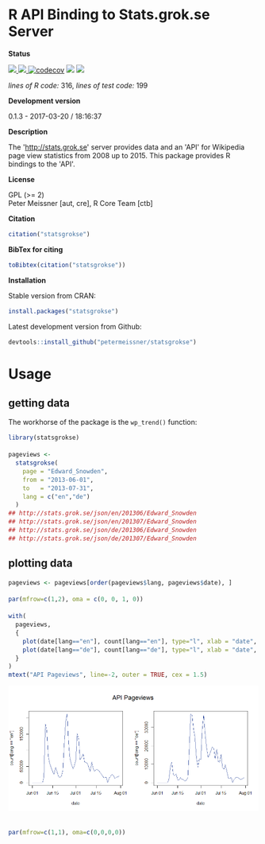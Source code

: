 
<!-- README.md is generated from README.Rmd. Please edit that file -->
R API Binding to Stats.grok.se Server
=====================================

**Status**

<a href="https://travis-ci.org/petermeissner/statsgrokse"> <img src="https://api.travis-ci.org/petermeissner/statsgrokse.svg?branch=master"> <a/> <a href="https://cran.r-project.org/package=statsgrokse"> <img src="http://www.r-pkg.org/badges/version/statsgrokse"> </a> [![codecov](https://codecov.io/gh/petermeissner/statsgrokse/branch/master/graph/badge.svg)](https://codecov.io/gh/petermeissner/statsgrokse/tree/master/R) <img src="http://cranlogs.r-pkg.org/badges/grand-total/statsgrokse"> <img src="http://cranlogs.r-pkg.org/badges/statsgrokse">

*lines of R code:* 316, *lines of test code:* 199

**Development version**

0.1.3 - 2017-03-20 / 18:16:37

**Description**

The '<http://stats.grok.se>' server provides data and an 'API' for Wikipedia page view statistics from 2008 up to 2015. This package provides R bindings to the 'API'.

**License**

GPL (&gt;= 2) <br>Peter Meissner \[aut, cre\], R Core Team \[ctb\]

**Citation**

``` r
citation("statsgrokse")
```

**BibTex for citing**

``` r
toBibtex(citation("statsgrokse"))
```

**Installation**

Stable version from CRAN:

``` r
install.packages("statsgrokse")
```

Latest development version from Github:

``` r
devtools::install_github("petermeissner/statsgrokse")
```

Usage
=====

getting data
------------

The workhorse of the package is the `wp_trend()` function:

``` r
library(statsgrokse)

pageviews <-   
  statsgrokse(
    page = "Edward_Snowden", 
    from = "2013-06-01", 
    to   = "2013-07-31", 
    lang = c("en","de")
  )
## http://stats.grok.se/json/en/201306/Edward_Snowden
## http://stats.grok.se/json/en/201307/Edward_Snowden
## http://stats.grok.se/json/de/201306/Edward_Snowden
## http://stats.grok.se/json/de/201307/Edward_Snowden
```

plotting data
-------------

``` r
pageviews <- pageviews[order(pageviews$lang, pageviews$date), ]

par(mfrow=c(1,2), oma = c(0, 0, 1, 0))

with(
  pageviews,
  {
    plot(date[lang=="en"], count[lang=="en"], type="l", xlab = "date", col="#183691")
    plot(date[lang=="de"], count[lang=="de"], type="l", xlab = "date", col="#183691")
  }
)
mtext("API Pageviews", line=-2, outer = TRUE, cex = 1.5)
```

![](README-plot_example-1.png)

``` r

par(mfrow=c(1,1), oma=c(0,0,0,0))
```
